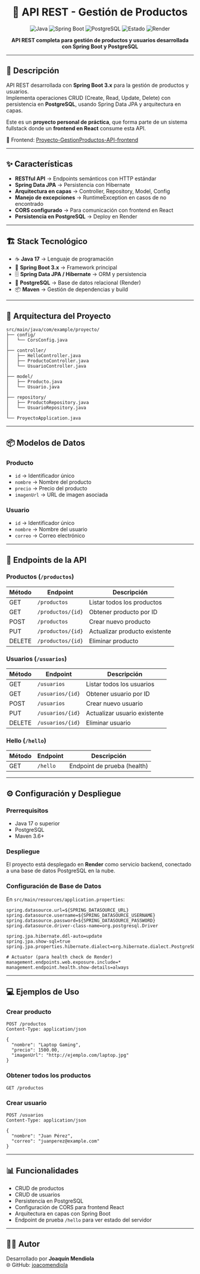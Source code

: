 <div align="center">

# 🛒 API REST - Gestión de Productos

![Java](https://img.shields.io/badge/Java-17-red)
![Spring Boot](https://img.shields.io/badge/Spring_Boot-3.x-brightgreen)
![PostgreSQL](https://img.shields.io/badge/PostgreSQL-15-blue)
![Estado](https://img.shields.io/badge/Estado-Terminado-brightgreen)
![Render](https://img.shields.io/badge/Deploy-Render-purple)

**API REST completa para gestión de productos y usuarios desarrollada con Spring Boot y PostgreSQL**

</div>

---

## 📖 Descripción
API REST desarrollada con **Spring Boot 3.x** para la gestión de productos y usuarios.  
Implementa operaciones CRUD (Create, Read, Update, Delete) con persistencia en **PostgreSQL**, usando Spring Data JPA y arquitectura en capas.  

Este es un **proyecto personal de práctica**, que forma parte de un sistema fullstack donde un **frontend en React** consume esta API. 

🔗 Frontend: [Proyecto-GestionProductos-API-frontend](https://github.com/joacomendiola/Proyecto-GestionProductos-API-frontend)

---

## ✨ Características

- **RESTful API** → Endpoints semánticos con HTTP estándar  
- **Spring Data JPA** → Persistencia con Hibernate  
- **Arquitectura en capas** → Controller, Repository, Model, Config  
- **Manejo de excepciones** → RuntimeException en casos de no encontrado  
- **CORS configurado** → Para comunicación con frontend en React  
- **Persistencia en PostgreSQL** → Deploy en Render  

---

## 🏗️ Stack Tecnológico

- ☕ **Java 17** → Lenguaje de programación  
- 🍃 **Spring Boot 3.x** → Framework principal  
- 🗄️ **Spring Data JPA / Hibernate** → ORM y persistencia  
- 🐘 **PostgreSQL** → Base de datos relacional (Render)  
- 📦 **Maven** → Gestión de dependencias y build  

---

## 📂 Arquitectura del Proyecto

```text
src/main/java/com/example/proyecto/
├── config/
│   └── CorsConfig.java
│
├── controller/
│   ├── HelloController.java
│   ├── ProductoController.java
│   └── UsuarioController.java
│
├── model/
│   ├── Producto.java
│   └── Usuario.java
│
├── repository/
│   ├── ProductoRepository.java
│   └── UsuarioRepository.java
│
└── ProyectoApplication.java
```

---

## 📦 Modelos de Datos

### Producto
- `id` → Identificador único  
- `nombre` → Nombre del producto  
- `precio` → Precio del producto  
- `imagenUrl` → URL de imagen asociada  

### Usuario
- `id` → Identificador único  
- `nombre` → Nombre del usuario  
- `correo` → Correo electrónico  

---

## 🔗 Endpoints de la API

### Productos (`/productos`)
| Método | Endpoint         | Descripción                     |
|--------|------------------|---------------------------------|
| GET    | `/productos`     | Listar todos los productos      |
| GET    | `/productos/{id}`| Obtener producto por ID         |
| POST   | `/productos`     | Crear nuevo producto            |
| PUT    | `/productos/{id}`| Actualizar producto existente   |
| DELETE | `/productos/{id}`| Eliminar producto               |

### Usuarios (`/usuarios`)
| Método | Endpoint        | Descripción                     |
|--------|-----------------|---------------------------------|
| GET    | `/usuarios`     | Listar todos los usuarios       |
| GET    | `/usuarios/{id}`| Obtener usuario por ID          |
| POST   | `/usuarios`     | Crear nuevo usuario             |
| PUT    | `/usuarios/{id}`| Actualizar usuario existente    |
| DELETE | `/usuarios/{id}`| Eliminar usuario                |

### Hello (`/hello`)
| Método | Endpoint  | Descripción                 |
|--------|-----------|-----------------------------|
| GET    | `/hello`  | Endpoint de prueba (health) |

---

## ⚙️ Configuración y Despliegue

### Prerrequisitos
- Java 17 o superior  
- PostgreSQL  
- Maven 3.6+  

### Despliegue
El proyecto está desplegado en **Render** como servicio backend, conectado a una base de datos PostgreSQL en la nube.  

### Configuración de Base de Datos
En `src/main/resources/application.properties`:

```properties
spring.datasource.url=${SPRING_DATASOURCE_URL}
spring.datasource.username=${SPRING_DATASOURCE_USERNAME}
spring.datasource.password=${SPRING_DATASOURCE_PASSWORD}
spring.datasource.driver-class-name=org.postgresql.Driver

spring.jpa.hibernate.ddl-auto=update
spring.jpa.show-sql=true
spring.jpa.properties.hibernate.dialect=org.hibernate.dialect.PostgreSQLDialect

# Actuator (para health check de Render)
management.endpoints.web.exposure.include=*
management.endpoint.health.show-details=always
```
---

## 💻 Ejemplos de Uso

### Crear producto
```http
POST /productos
Content-Type: application/json

{
  "nombre": "Laptop Gaming",
  "precio": 1500.00,
  "imagenUrl": "http://ejemplo.com/laptop.jpg"
}
```

### Obtener todos los productos
```http
GET /productos
```

### Crear usuario
```http
POST /usuarios
Content-Type: application/json

{
  "nombre": "Juan Pérez",
  "correo": "juanperez@example.com"
}
```

---

## 📊 Funcionalidades

- CRUD de productos  
- CRUD de usuarios  
- Persistencia en PostgreSQL  
- Configuración de CORS para frontend React  
- Arquitectura en capas con Spring Boot  
- Endpoint de prueba `/hello` para ver estado del servidor  

---

## 👨‍💻 Autor
Desarrollado por **Joaquín Mendiola**  
🌐 GitHub: [joacomendiola](https://github.com/joacomendiola)

